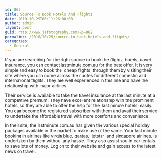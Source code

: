 ```yaml
---
id: 862
title: Source To Book Hotels And Flights
date: 2010-10-29T06:11:26+00:00
author: admin
layout: post
guid: http://www.jafotography.com/?p=862
permalink: /2010/10/29/source-to-book-hotels-and-flights/
categories:
  - General
---
```

If you are searching for the right source to book the flights, hotels, travel insurance, you can contact lastminute.com.au for the best offer. It is very simple and easy to book the &nbsp;cheap flights&nbsp; through them by visiting their site where you can come across the quotes for different domestic and international flights. They are well experienced in this line and have the relationship with major airlines.

Their service is available to take the travel insurance at the last minute at a competitive premium. They have excellent relationship with the prominent hotels, so they are able to offer the help for the &nbsp;last minute hotels&nbsp; easily. You can become the registered subscriber with them and avail their service to undertake the affordable travel with more comforts and convenience.

In their site, the lastminute.com.au has given the various special holiday packages available in the market to make use of the same. Your last minute booking in airlines like virgin blue, qantas, &nbsp;jetstar&nbsp; and singapore airlines, is undertaken by them without any hassle. They also assist you in car rentals to save lots of money. Log on to their website and gain access to the latest news on travel.